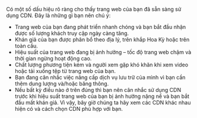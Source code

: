 Có một số dấu hiệu rõ ràng cho thấy trang web của bạn đã sẵn sàng sử dụng CDN. Đây là những gì bạn nên chú ý:

- Trang web của bạn đang phát triển nhanh chóng và bạn bắt đầu nhận được số lượng khách truy cập ngày càng tăng.
- Khán giả của bạn được phân bổ theo địa lý, trên khắp Hoa Kỳ hoặc trên toàn cầu.
- Hiệu suất của trang web đang bị ảnh hưởng – tốc độ trang web chậm và thời gian ngừng hoạt động cao.
- Chất lượng phương tiện kém và người xem gặp khó khăn khi xem video hoặc tải xuống tệp từ trang web của bạn.
- Bạn đang cân nhắc việc nâng cấp dịch vụ lưu trữ của mình vì bạn cần thêm dung lượng và/hoặc băng thông.
- Nếu bất kỳ điều nào ở trên đúng thì bạn nên cân nhắc sử dụng CDN trước khi hiệu suất trang web của bạn bị ảnh hưởng nặng nề và bạn bắt đầu mất khán giả. Vì vậy, bây giờ chúng ta hãy xem các CDN khác nhau hiện có và cách chọn CDN phù hợp với bạn.

